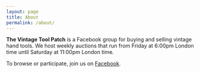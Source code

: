 ```yaml
---
layout: page
title: About
permalink: /about/
---
```


**The Vintage Tool Patch** is a Facebook group for buying and selling vintage hand tools.  We host weekly auctions that run from Friday at 6:00pm London time until Saturday at 11:00pm London time.

To browse or participate, join us on [Facebook][vintage-tool-patch].

[vintage-tool-patch]: https://www.facebook.com/groups/thevintagetoolpatch/

